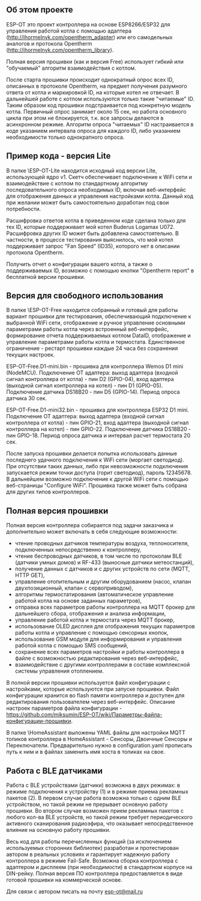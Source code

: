## Об этом проекте
ESP-OT это проект контроллера на основе ESP8266/ESP32 для управления работой котла с помощью адаптера (http://ihormelnyk.com/opentherm_adapter)
или его самодельных аналогов и протокола Opentherm (http://ihormelnyk.com/opentherm_library). 

Полная версия прошивки (как и версия Free) использует гибкий или "обучаемый" алгоритм взаимодействия с котлом.

После старта прошивки происходит однократный опрос всех ID, описанных в протоколе Opentherm, на предмет получения разумного ответа от котла и маркировкой ID, на которые котел не отвечает. В дальнейшей работе с котлом используются только такие "читаемые" ID. Таким образом код прошивки подстраивается под конкретную модель котла.
Первичный опрос занимает около 15 сек, но работа основного цикла при этом не блокируется, т.к. все запросы делаются в асинхронном режиме.
Алгоритм опроса "читаемых" ID настраивается в коде указанием интервала опроса для каждого ID, либо указанием необходимости только однократного опроса.

## Пример кода - версия Lite
В папке \ESP-OT-Lite находится исходный код версии Lite, использующей ядро v1. Скетч обеспечивает подключение к WiFi сети и взаимодействие с котлом по стандартному алгоритму последовательного опроса необходимых ID, включая веб-интерфейс для отображения данных и управления настройками котла. Данный код при желании может быть самостоятельно доработан под свои потребности.

Расшифровка ответов котла в приведенном коде сделана только для тех ID, которые поддерживает мой котел Buderus Logamax U072. 
Расшифровка других ID может быть добавлена самостоятельно. В частности, в процессе тестирования выяснилось, что мой котел поддерживает запрос "Fan Speed" (ID35), 
которого нет в описании протокола Opentherm. 

Получить отчет о конфигурации вашего котла, а также о поддерживаемых ID, возможно с помощью кнопки "Opentherm report" в бесплатной версии прошивки.

## Версия для свободного использования
В папке \ESP-OT-Free находится собранный и готовый для работы вариант прошивки для тестирования, обеспечивающий подключение к выбранной WiFi сети, 
отображение и ручное управление основными параметрами работы котла через встроенный веб-интерфейс, формирование отчета поддерживаемых котлом DataID, 
отображение и управление параметрами работы котла и термостата. Единственное ограничение - рестарт прошивки каждые 24 часа без сохранения текущих настроек.

ESP-OT-Free.D1-mini.bin - прошивка для контроллера Wemos D1 mini (NodeMCU). Подключение OT адаптера: выход адаптера (входной сигнал контроллера от котла) - пин D2 (GPIO-04), 
вход адаптера (выходной сигнал контроллера на котел) - пин D1 (GPIO-05). Подключение датчика DS18B20 - пин D5 (GPIO-14). Период опроса датчика 30 сек.

ESP-OT-Free.D1-mini32.bin - прошивка для контроллера ESP32 D1 mini. Подключение OT адаптера: выход адаптера (входной сигнал контроллера от котла) - пин GPIO-21, вход адаптера (выходной сигнал контроллера на котел) - пин GPIO-22. Подключение датчика DS18B20 - пин GPIO-18. Период опроса датчика и интервал расчет термостата 20 сек.

После запуска прошивки делается попытка использовать данные последнего удачного подключения к WiFi сети (моргает светодиод).
При отсутствии таких данных, либо при невозможности подключения запускается режим точки доступа (горит светодиод), пароль 12345678.
В дальнейшем возможно подключение к другой WiFi сети с помощью веб-страницы "Configure WiFi".
Прошивка также может быть собрана для других типов контроллеров.

## Полная версия прошивки
Полная версия контроллера собирается под задачи заказчика и дополнительно может включать в себя следующие возможности:
- чтение проводных датчиков температуры воздуха, теплоносителя, подключенных непосредственно к контроллеру,
- чтение беспроводных датчиков, в том числе по протоколам BLE (датчики умных домов) и RF-433 (выносные датчики метеостанций),
- получение данных с датчиков и с других устройств по сети (MQTT, HTTP GET),
- управление отопительным и другим оборудованием (насос, клапан двухпозиционный, клапан с сервоприводом),
- алгоритмы термостатирования (автоматическое управление работой котла на основе заданных параметров),
- отправка всех параметров работы контроллера на MQTT брокер для дальнейшего сбора, отображения и анализа информации,
- управление работой котла и термостата через MQTT брокер,
- использование OLED дисплея для отображения текущих параметров работы котла и управление с помощью сенсорных кнопок,
- использование GSM модуля для информирования и управления работой котла с помощью SMS сообщений,
- сохранение всех параметров настройки и работы контроллера в файле с возможностью редактирования через веб-интерфейс,
- взаимодействие с другими контроллерами в составе комплексной системы управления отоплением.

В полной версии прошивки используется файл конфигурации с настройками, которые используются при запуске прошивки.
Файл конфигурации хранится во flash памяти контроллера и доступен для редактирования пользователем через веб-интерфейс.
Описание настроек параметров файла конфигурации - https://github.com/miksumin/ESP-OT/wiki/Параметры-файла-конфигурации-прошивки.

В папке \HomeAssistant выложены YAML файлы для настройки MQTT топиков контроллера в HomeAssistant - Сенсоры, Двоичные Сенсоры и Переключатели. 
Предварительно нужно в configuration.yaml прописать путь к ним и в файлах заменить имя хоста в топиках на свое.

## Работа с BLE датчиками
Работа с BLE устройствами (датчики) возможна в двух режимах: в режиме подключения к устройству (1) и в режиме приема рекламных пакетов (2).
В первом случае работа возможна только с одним BLE устройством, но такой режим не прерывает основную работу прошивки.
Во втором случае возможен прием рекламных пакетов с любого кол-ва BLE устройств, но такой режим требует периодического активного сканирования радиоэфира, 
что оказывает непосредственное влияние на основную работу прошивки.

Весь код для работы перечисленных функций (за исключением используемых сторонних библиотек) разработан и протестирован 
автором в реальных условиях и гарантирует надежную работу контроллера в режиме Fail-Safe.
Возможна сборка контроллера с адаптером и дисплеем (при необходимости) в стандартном корпусе на DIN-рейку.
Полная версия ПО контроллера предоставляется в виде готовой прошивки на коммерческой основе.

Для связи с автором писать на почту esp-ot@mail.ru

